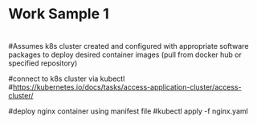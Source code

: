 # Work Sample 1
#
#Assumes k8s cluster created and configured with appropriate software packages to deploy desired container images (pull from docker hub or specified repository)

#connect to k8s cluster via kubectl
#https://kubernetes.io/docs/tasks/access-application-cluster/access-cluster/

#deploy nginx container using manifest file
#kubectl apply -f nginx.yaml
